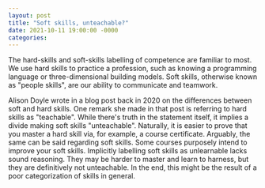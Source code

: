 ```yaml
---
layout: post
title: "Soft skills, unteachable?"
date: 2021-10-11 19:00:00 -0000
categories:
---
```



The hard-skills and soft-skills labelling of competence are familiar to most. We use hard skills to practice a profession, such as knowing a programming language or three-dimensional building models. Soft skills, otherwise known as "people skills", are our ability to communicate and teamwork. 

Alison Doyle wrote in a blog post back in 2020 on the differences between soft and hard skills. One remark she made in that post is referring to hard skills as "teachable". While there's truth in the statement itself, it implies a divide making soft skills "unteachable". Naturally, it is easier to prove that you master a hard skill via, for example, a course certificate. Arguably, the same can be said regarding soft skills. Some courses purposely intend to improve your soft skills. Implicitly labelling soft skills as unlearnable lacks sound reasoning. They may be harder to master and learn to harness, but they are definitively not unteachable. In the end, this might be the result of a poor categorization of skills in general. 
